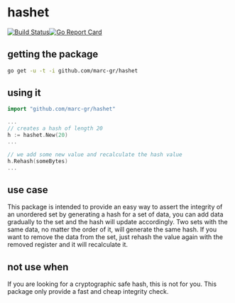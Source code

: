 # hashet

[![Build Status](https://travis-ci.org/marc-gr/hashet.svg?branch=master)](https://travis-ci.org/marc-gr/hashet)[![Go Report Card](https://goreportcard.com/badge/github.com/marc-gr/hashet?style=flat-square)](https://goreportcard.com/report/marc-gr/hashet)

## getting the package

```sh
go get -u -t -i github.com/marc-gr/hashet
```

## using it

```go
import "github.com/marc-gr/hashet"

...
// creates a hash of length 20
h := hashet.New(20)
...

// we add some new value and recalculate the hash value
h.Rehash(someBytes)
...
```

## use case

This package is intended to provide an easy way to assert the integrity of an unordered set by generating a hash for a set of data, you can add data gradually to the set and the hash will update accordingly.
Two sets with the same data, no matter the order of it, will generate the same hash.
If you want to remove the data from the set, just rehash the value again with the removed register and it will recalculate it.

## not use when

If you are looking for a cryptographic safe hash, this is not for you. This package only provide a fast and cheap integrity check.
